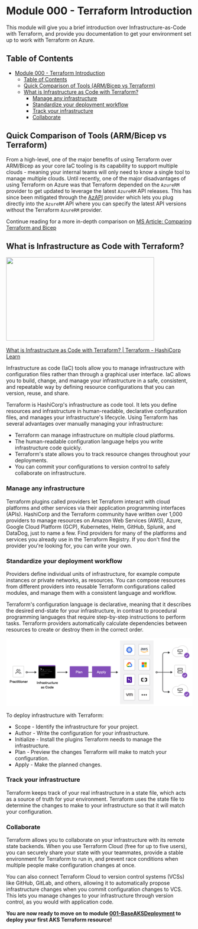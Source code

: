 # Module 000 - Terraform Introduction

This module will give you a brief introduction over Infrastructure-as-Code with Terraform, and provide you documentation to get your environment set up to work with Terraform on Azure.

## Table of Contents

- [Module 000 - Terraform Introduction](#module-000---terraform-introduction)
  - [Table of Contents](#table-of-contents)
  - [Quick Comparison of Tools (ARM/Bicep vs Terraform)](#quick-comparison-of-tools-armbicep-vs-terraform)
  - [What is Infrastructure as Code with Terraform?](#what-is-infrastructure-as-code-with-terraform)
    - [Manage any infrastructure](#manage-any-infrastructure)
    - [Standardize your deployment workflow](#standardize-your-deployment-workflow)
    - [Track your infrastructure](#track-your-infrastructure)
    - [Collaborate](#collaborate)

## Quick Comparison of Tools (ARM/Bicep vs Terraform)

From a high-level, one of the major benefits of using Terraform over ARM/Bicep as your core IaC tooling is its capability to support multiple clouds - meaning your internal teams will only need to know a single tool to manage multiple clouds. Until recently, one of the major disadvantages of using Terraform on Azure was that Terraform depended on the `AzureRM` provider to get updated to leverage the latest `AzureRM` API releases. This has since been mitigated through the [AzAPI](https://registry.terraform.io/providers/azure/azapi/latest/docs) provider which lets you plug directly into the `AzureRM` API where you can specify the latest API versions without the Terraform `AzureRM` provider.

Continue reading for a more in-depth comparison on [MS Article: Comparing Terraform and Bicep](https://docs.microsoft.com/en-us/azure/developer/terraform/comparing-terraform-and-bicep)

## What is Infrastructure as Code with Terraform?

<p><a href="https://learn.hashicorp.com/tutorials/terraform/infrastructure-as-code?wvideo=mo76ckwvz4"><img src="https://embed-ssl.wistia.com/deliveries/41c56d0e44141eb3654ae77f4ca5fb41.jpg?image_play_button_size=2x&amp;image_crop_resized=960x540&amp;image_play_button=1&amp;image_play_button_color=1563ffe0" width="400" height="225" style="width: 400px; height: 225px;"></a></p><p><a href="https://learn.hashicorp.com/tutorials/terraform/infrastructure-as-code?wvideo=mo76ckwvz4">


What is Infrastructure as Code with Terraform? | Terraform - HashiCorp Learn</a></p>

Infrastructure as code (IaC) tools allow you to manage infrastructure with configuration files rather than through a graphical user interface. IaC allows you to build, change, and manage your infrastructure in a safe, consistent, and repeatable way by defining resource configurations that you can version, reuse, and share.

Terraform is HashiCorp's infrastructure as code tool. It lets you define resources and infrastructure in human-readable, declarative configuration files, and manages your infrastructure's lifecycle. Using Terraform has several advantages over manually managing your infrastructure:

- Terraform can manage infrastructure on multiple cloud platforms.
- The human-readable configuration language helps you write infrastructure code quickly.
- Terraform's state allows you to track resource changes throughout your deployments.
- You can commit your configurations to version control to safely collaborate on infrastructure.

### Manage any infrastructure

Terraform plugins called providers let Terraform interact with cloud platforms and other services via their application programming interfaces (APIs). HashiCorp and the Terraform community have written over 1,000 providers to manage resources on Amazon Web Services (AWS), Azure, Google Cloud Platform (GCP), Kubernetes, Helm, GitHub, Splunk, and DataDog, just to name a few. Find providers for many of the platforms and services you already use in the Terraform Registry. If you don't find the provider you're looking for, you can write your own.

### Standardize your deployment workflow

Providers define individual units of infrastructure, for example compute instances or private networks, as resources. You can compose resources from different providers into reusable Terraform configurations called modules, and manage them with a consistent language and workflow.

Terraform's configuration language is declarative, meaning that it describes the desired end-state for your infrastructure, in contrast to procedural programming languages that require step-by-step instructions to perform tasks. Terraform providers automatically calculate dependencies between resources to create or destroy them in the correct order.

![tfflexibility](../../docs/images/000-flexibility.png)

To deploy infrastructure with Terraform:

- Scope - Identify the infrastructure for your project.
- Author - Write the configuration for your infrastructure.
- Initialize - Install the plugins Terraform needs to manage the infrastructure.
- Plan - Preview the changes Terraform will make to match your configuration.
- Apply - Make the planned changes.

### Track your infrastructure

Terraform keeps track of your real infrastructure in a state file, which acts as a source of truth for your environment. Terraform uses the state file to determine the changes to make to your infrastructure so that it will match your configuration.

### Collaborate

Terraform allows you to collaborate on your infrastructure with its remote state backends. When you use Terraform Cloud (free for up to five users), you can securely share your state with your teammates, provide a stable environment for Terraform to run in, and prevent race conditions when multiple people make configuration changes at once.

You can also connect Terraform Cloud to version control systems (VCSs) like GitHub, GitLab, and others, allowing it to automatically propose infrastructure changes when you commit configuration changes to VCS. This lets you manage changes to your infrastructure through version control, as you would with application code.

**You are now ready to move on to module [001-BaseAKSDeployment](../001-BaseAKSDeployment/README..md) to deploy your first AKS Terraform resource!**
